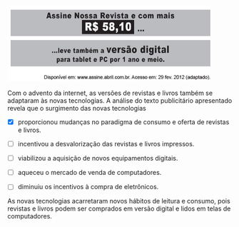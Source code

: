 

![](80fbb337-4555-b3d8-fe75-316fd0f2610b.png)

Com o advento da internet, as versões de revistas e livros também se adaptaram às novas tecnologias. A análise do texto publicitário apresentado revela que o surgimento das novas tecnologias



- [x] proporcionou mudanças no paradigma de consumo e oferta de revistas e livros.
- [ ] incentivou a desvalorização das revistas e livros impressos.
- [ ] viabilizou a aquisição de novos equipamentos digitais.
- [ ] aqueceu o mercado de venda de computadores.
- [ ] diminuiu os incentivos à compra de eletrônicos.


As novas tecnologias acarretaram novos hábitos de leitura e consumo, pois revistas e livros podem ser comprados em versão digital e lidos em telas de computadores.
